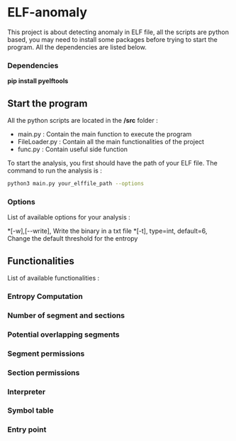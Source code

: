 # ELF-anomaly

This project is about detecting anomaly in ELF file, all the scripts are python based, you may need to install some packages before trying to start the program. All the dependencies are listed below. 

### Dependencies
**pip install pyelftools**

## Start the program

All the python scripts are located in the **/src** folder :
* main.py : Contain the main function to execute the program
* FileLoader.py : Contain all the main functionalities of the project
* func.py : Contain useful side function

To start the analysis, you first should have the path of your ELF file. The command to run the analysis is :

```bash
python3 main.py your_elffile_path --options
```

### Options

List of available options for your analysis :

*[-w],[--write], Write the binary in a txt file
*[-t], type=int, default=6, Change the default threshold for the entropy

## Functionalities 

List of available functionalities :

### Entropy Computation

### Number of segment and sections

### Potential overlapping segments

### Segment permissions

### Section permissions

### Interpreter

### Symbol table

### Entry point

